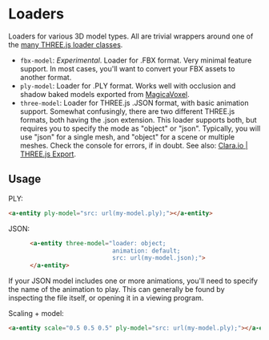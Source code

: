 # Loaders

Loaders for various 3D model types. All are trivial wrappers around one of the [many THREE.js loader classes](https://github.com/mrdoob/three.js/tree/master/examples/js/loaders).

- `fbx-model`: *Experimental*. Loader for .FBX format. Very minimal feature support. In most cases, you'll want to convert your FBX assets to another format.
- `ply-model`: Loader for .PLY format. Works well with occlusion and shadow baked models exported from [MagicaVoxel](https://ephtracy.github.io/).
- `three-model`: Loader for THREE.js .JSON format, with basic animation support. Somewhat confusingly, there are two different THREE.js formats, both having the .json extension. This loader supports both, but requires you to specify the mode as "object" or "json". Typically, you will use "json" for a single mesh, and "object" for a scene or multiple meshes. Check the console for errors, if in doubt. See also: [Clara.io | THREE.js Export](https://clara.io/learn/user-guide/data_exchange/threejs_export).

## Usage

PLY:

```html
<a-entity ply-model="src: url(my-model.ply);"></a-entity>
```

JSON:

```html
      <a-entity three-model="loader: object;
                             animation: default;
                             src: url(my-model.json);">
      </a-entity>
```

If your JSON model includes one or more animations, you'll need to specify the name of the animation to play. This can generally be found by inspecting the file itself, or opening it in a viewing program.

Scaling + model:

```html
<a-entity scale="0.5 0.5 0.5" ply-model="src: url(my-model.ply);"></a-entity>
```
